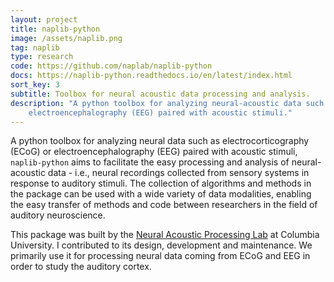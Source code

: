 ```yaml
---
layout: project
title: naplib-python
image: /assets/naplib.png
tag: naplib
type: research
code: https://github.com/naplab/naplib-python
docs: https://naplib-python.readthedocs.io/en/latest/index.html
sort_key: 3
subtitle: Toolbox for neural acoustic data processing and analysis.
description: "A python toolbox for analyzing neural-acoustic data such as 
    electroencephalography (EEG) paired with acoustic stimuli."
---
```


A python toolbox for analyzing neural data such as electrocorticography (ECoG) 
or electroencephalography (EEG) paired with acoustic stimuli, `naplib-python` 
aims to facilitate the easy processing and analysis of neural-acoustic data - 
i.e., neural recordings collected from sensory systems in response to auditory 
stimuli. The collection of algorithms and methods in the package can be used 
with a wide variety of data modalities, enabling the easy transfer of methods 
and code between researchers in the field of auditory neuroscience.

This package was built by the [Neural Acoustic Processing Lab](
http://naplab.ee.columbia.edu/) at Columbia University. I contributed to its 
design, development and maintenance. We primarily use it for processing neural 
data coming from ECoG and EEG in order to study the auditory cortex.

